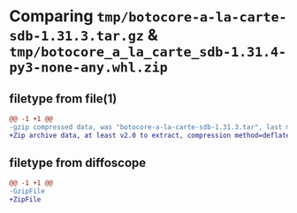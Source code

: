 # Comparing `tmp/botocore-a-la-carte-sdb-1.31.3.tar.gz` & `tmp/botocore_a_la_carte_sdb-1.31.4-py3-none-any.whl.zip`

## filetype from file(1)

```diff
@@ -1 +1 @@
-gzip compressed data, was "botocore-a-la-carte-sdb-1.31.3.tar", last modified: Fri Jul 14 01:46:43 2023, max compression
+Zip archive data, at least v2.0 to extract, compression method=deflate
```

## filetype from diffoscope

```diff
@@ -1 +1 @@
-GzipFile
+ZipFile
```

